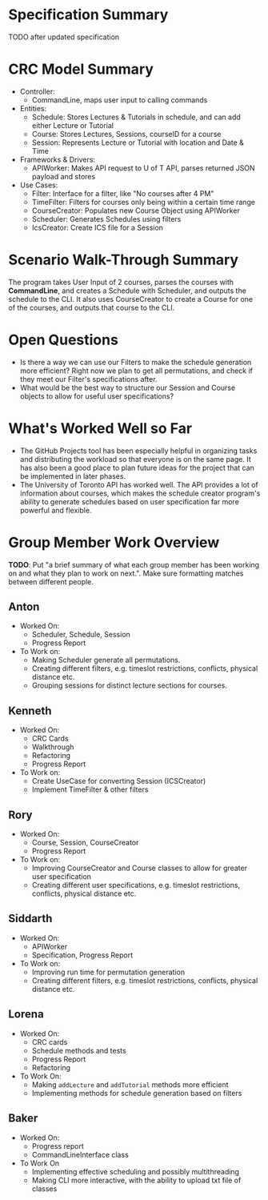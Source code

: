 # Specification Summary

TODO after updated specification
# CRC Model Summary
* Controller:
  * CommandLine, maps user input to calling commands
* Entities:
  * Schedule: Stores Lectures & Tutorials in schedule, and can add either Lecture or Tutorial
  * Course: Stores Lectures, Sessions, courseID for a course
  * Session: Represents Lecture or Tutorial with location and Date & Time
* Frameworks & Drivers:
  * APIWorker: Makes API request to U of T API, parses returned JSON payload and stores
* Use Cases:
  * Filter: Interface for a filter, like "No courses after 4 PM"
  * TimeFilter: Filters for courses only being within a certain time range
  * CourseCreator: Populates new Course Object using APIWorker
  * Scheduler: Generates Schedules using filters
  * IcsCreator: Create ICS file for a Session
# Scenario Walk-Through Summary
The program takes User Input of 2 courses, parses the courses with **CommandLine**, and creates a Schedule with Scheduler, and outputs the schedule to the CLI. It also uses CourseCreator to create a Course for one of the courses, and outputs that course to the CLI.

# Open Questions
* Is there a way we can use our Filters to make the schedule generation more efficient? Right now we plan to get all permutations, and check if they meet our Filter's specifications after.
* What would be the best way to structure our Session and Course objects to allow for useful user specifications?

# What's Worked Well so Far
* The GitHub Projects tool has been especially helpful in organizing tasks and distributing the workload so that everyone is on the same page. It has also been a good place to plan future ideas for the project that can be implemented in later phases.
* The University of Toronto API has worked well. The API provides a lot of information about courses, which makes the schedule creator program's ability to generate schedules based on user specification far more powerful and flexible.
# Group Member Work Overview

**TODO**: Put "a brief summary of what each group member has been working on and what they plan to work on next.". Make sure formatting matches between different people.

## Anton
* Worked On:
  * Scheduler, Schedule, Session 
  * Progress Report
* To Work on:
  * Making Scheduler generate all permutations.
  * Creating different filters, e.g. timeslot restrictions, conflicts, physical distance etc.
  * Grouping sessions for distinct lecture sections for courses.
## Kenneth
* Worked On:
  * CRC Cards
  * Walkthrough
  * Refactoring
  * Progress Report
* To Work on:
  * Create UseCase for converting Session (ICSCreator)
  * Implement TimeFilter & other filters
## Rory
* Worked On:
  * Course, Session, CourseCreator
  * Progress Report
* To Work on:
  * Improving CourseCreator and Course classes to allow for greater user specification
  * Creating different user specifications, e.g. timeslot restrictions, conflicts, physical distance etc.
## Siddarth
* Worked On:
  * APIWorker
  * Specification, Progress Report
* To Work on:
  * Improving run time for permutation generation
  * Creating different filters, e.g. timeslot restrictions, conflicts, physical distance etc. 
## Lorena 
* Worked On:
  * CRC cards
  * Schedule methods and tests 
  * Progress Report 
  * Refactoring
* To Work On:
  * Making `addLecture` and `addTutorial` methods more efficient 
  * Implementing methods for schedule generation based on filters 
## Baker
* Worked On:
  * Progress report
  * CommandLineInterface class
* To Work On
  * Implementing effective scheduling and possibly multithreading
  * Making CLI more interactive, with the ability to upload txt file of classes
